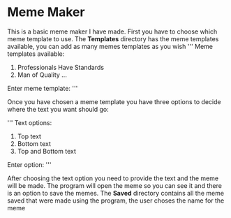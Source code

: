 # Meme Maker

This is a basic meme maker I have made.
First you have to choose which meme template to use. The **Templates** directory has the meme templates available, you can add as many memes templates as you wish
'''
Meme templates available:

1. Professionals Have Standards
2. Man of Quality
...

Enter meme template:
'''

Once you have chosen a meme template you have three options to decide where the text you want should go:

'''
Text options:

1. Top text
2. Bottom text
3. Top and Bottom text

Enter option:
'''

After choosing the text option you need to provide the text and the meme will be made.
The program will open the meme so you can see it and there is an option to save the memes.
The **Saved** directory contains all the meme saved that were made using the program, the user choses the name
for the meme
